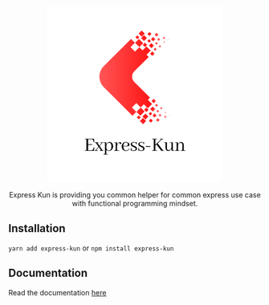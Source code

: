 <p align="center">
  <img width="350" height="350" src="./docs/img/logo.png">
</p>
<p align="center">
  Express Kun is providing you common helper for common express use case with functional programming mindset.
</p>

## Installation

`yarn add express-kun`
or
`npm install express-kun`

## Documentation

Read the documentation [here](https://hanipcode.github.io/express-kun/#/)
